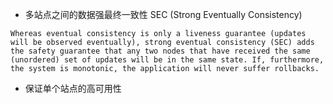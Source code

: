 - 多站点之间的数据强最终一致性 SEC (Strong Eventually Consistency)

`
 Whereas eventual consistency is only a liveness guarantee (updates will be observed eventually), strong eventual consistency (SEC) adds the safety guarantee that any two nodes that have received the same (unordered) set of updates will be in the same state. If, furthermore, the system is monotonic, the application will never suffer rollbacks.
`
- 保证单个站点的高可用性